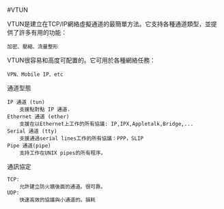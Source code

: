#VTUN

VTUN是建立在TCP/IP網絡虛擬通道的最簡單方法。它支持各種通道類型，並提供了許多有用的功能：

    加密、壓縮、流量整形

VTUN很容易和高度可配置的。它可用於各種網絡任務： 

    VPN、Mobile IP、etc
    
通道型態

    IP 通道 (tun)
        支援點對點 IP 通道.
    Ethernet 通道 (ether)
        支援在以Ethernet上工作的所有協議: IP,IPX,Appletalk,Bridge,...
    Serial 通道 (tty)
        支援通過serial lines工作的所有協議：PPP，SLIP
    Pipe 通道(pipe)
        支持工作在UNIX pipes的所有程序。
        
通訊協定

    TCP:
        允許建立防火牆後面的通道。很可靠。
    UDP:
        快速高效的協議與小通道的。損耗